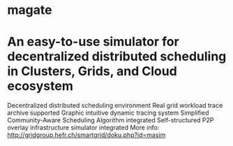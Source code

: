 magate
======
An easy-to-use simulator for decentralized distributed scheduling in Clusters, Grids, and Cloud ecosystem
======
Decentralized distributed scheduling environment
Real grid workload trace archive supported
Graphic intuitive dynamic tracing system
Simplified Community-Aware Scheduling Algorithm integrated
Self-structured P2P overlay infrastructure simulator integrated
More info: http://gridgroup.hefr.ch/smartgrid/doku.php?id=masim
